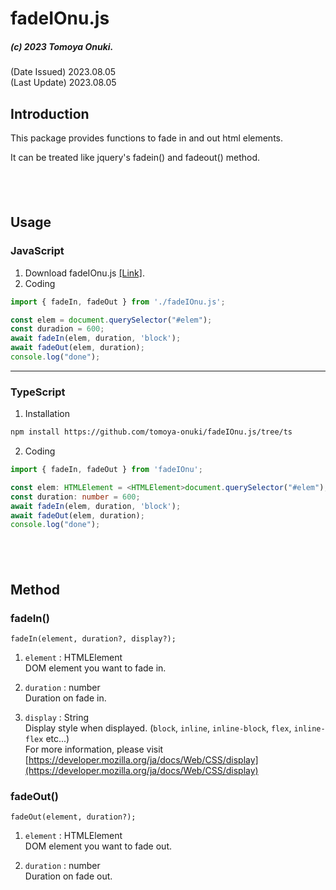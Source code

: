 # fadeIOnu.js
##### (c) 2023 Tomoya Onuki.  
(Date Issued) 2023.08.05  
(Last Update) 2023.08.05  

## Introduction
This package provides functions to fade in and out html elements.

It can be treated like jquery's fadein() and fadeout() method.

<div style="height: 40px"></div>

## Usage
### JavaScript
1. Download fadeIOnu.js [[Link]](https://github.com/tomoya-onuki/fadeIOnu.js/blob/master/fadeIOnu.js).
2. Coding
```js
import { fadeIn, fadeOut } from './fadeIOnu.js';

const elem = document.querySelector("#elem");
const duradion = 600;
await fadeIn(elem, duration, 'block');
await fadeOut(elem, duration);
console.log("done");
```
---

### TypeScript
1. Installation
```sh
npm install https://github.com/tomoya-onuki/fadeIOnu.js/tree/ts
```

2. Coding
```ts
import { fadeIn, fadeOut } from 'fadeIOnu';

const elem: HTMLElement = <HTMLElement>document.querySelector("#elem");
const duration: number = 600;
await fadeIn(elem, duration, 'block');
await fadeOut(elem, duration);
console.log("done");
```

<div style="height: 40px"></div>

## Method
### fadeIn()
```
fadeIn(element, duration?, display?);
```

1. `element` : HTMLElement   
DOM element you want to fade in.

2. `duration` : number  
Duration on fade in.

3. `display` : String  
Display style when displayed. (`block`, `inline`, `inline-block`, `flex`, `inline-flex` etc...)  
For more information, please visit [https://developer.mozilla.org/ja/docs/Web/CSS/display](https://developer.mozilla.org/ja/docs/Web/CSS/display)


### fadeOut()
```
fadeOut(element, duration?);
```

1. `element` : HTMLElement   
DOM element you want to fade out.

2. `duration` : number  
Duration on fade out.

